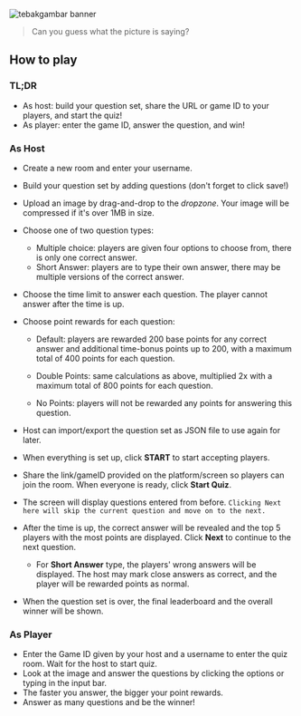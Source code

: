 ![tebakgambar banner](https://user-images.githubusercontent.com/56245115/124872233-338d2d00-dfef-11eb-9450-c48dc6a388dc.png)

> Can you guess what the picture is saying? 

## How to play

### TL;DR

- As host: build your question set, share the URL or game ID to your players, and start the quiz! 
- As player: enter the game ID, answer the question, and win! 

### As Host

- Create a new room and enter your username. 
- Build your question set by adding questions (don't forget to click save!)
- Upload an image by drag-and-drop to the *dropzone*. Your image will be compressed if it's over 1MB in size.
- Choose one of two question types:

  - Multiple choice: players are given four options to choose from, there is only one correct answer.
  - Short Answer: players are to type their own answer, there may be multiple versions of the correct answer.
- Choose the time limit to answer each question. The player cannot answer after the time is up.
- Choose point rewards for each question: 

  - Default: players are rewarded 200 base points for any correct answer and additional time-bonus points up to 200, with a maximum total of 400 points for each question. 

  - Double Points: same calculations as above, multiplied 2x with a maximum total of 800 points for each question.
  - No Points: players will not be rewarded any points for answering this question.   
- Host can import/export the question set as JSON file to use again for later. 
- When everything is set up, click **START** to start accepting players.
- Share the link/gameID provided on the platform/screen so players can join the room. When everyone is ready, click **Start Quiz**.
- The screen will display questions entered from before. `Clicking Next here will skip the current question and move on to the next.`
- After the time is up, the correct answer will be revealed and the top 5 players with the most points are displayed. Click **Next** to continue to the next question. 

  - For **Short Answer** type, the players' wrong answers will be displayed. The host may mark close answers as correct, and the player will be rewarded points as normal. 
- When the question set is over, the final leaderboard and the overall winner will be shown.

### As Player

- Enter the Game ID given by your host and a username to enter the quiz room. Wait for the host to start quiz. 
- Look at the image and answer the questions by clicking the options or typing in the input bar. 
- The faster you answer, the bigger your point rewards.
- Answer as many questions and be the winner!
